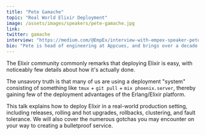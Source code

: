 ```yaml
---
title: "Pete Gamache"
topic: "Real World Elixir Deployment"
image: /assets/images/speakers/pete-gamache.jpg
link:
twitter: gamache
interview: "https://medium.com/@EmpEx/interview-with-empex-speaker-pete-gamache-3bca06d8cefa#.3ck9xt6xu"
bio: "Pete is head of engineering at Appcues, and brings over a decade of LabVIEW, FORTRAN 77, and Perl experience to the Elixir community. He's written literally dozens of codes, and his favorite language so far is this one. Follow him on Twitter."
---
```

The Elixir community commonly remarks that deploying Elixir is easy, with noticeably few details about how it's actually done.

The unsavory truth is that many of us are using a deployment "system" consisting of something like `tmux` + `git pull` + `mix phoenix.server`, thereby gaining few of the deployment advantages of the Erlang/Elixir platform.

This talk explains how to deploy Elixir in a real-world production setting, including releases, rolling and hot upgrades, rollbacks, clustering, and fault tolerance.  We will also cover the numerous gotchas you may encounter on your way to creating a bulletproof service.
